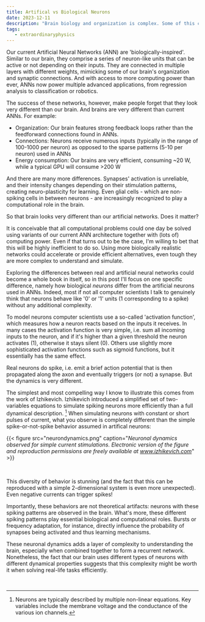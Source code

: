 ```yaml
---
title: Artifical vs Biological Neurons 
date: 2023-12-11
description: "Brain biology and organization is complex. Some of this complexity is not captured in our current artificial neural networks, which could limit their potential."
tags:
   - extraordinaryphysics
---
```


Our current Artificial Neural Networks (ANN) are 'biologically-inspired'.
Similar to our brain, they comprise a series of neuron-like units that can be active or not depending on their inputs.
They are connected in multiple layers with different weights, mimicking some of our brain's organization and synaptic connections. 
And with access to more computing power than ever, ANNs now power multiple advanced applications, from regression analysis to classification or robotics. 

The success of these networks, however, make people forget that they look very different than our brain. 
And brains are very different than current ANNs. For example: 
- Organization: Our brain features strong feedback loops rather than the feedforward connections found in ANNs. 
- Connections: Neurons receive numerous inputs (typically in the range of 100-1000 per neuron) as opposed to the sparse patterns (5-10 per neuron) used in ANNs 
- Energy consumption: Our brains are very efficient, consuming ~20 W, while a typical GPU will consume >200 W 

And there are many more differences. Synapses' activation is unreliable, and their intensity changes depending on their stimulation patterns, creating neuro-plasticity for learning. Even glial cells - which are non-spiking cells in between neurons - are increasingly recognized to play a computational role in the brain.

So that brain looks very different than our artificial networks. 
Does it matter? 

It is conceivable that all computational problems could one day be solved using variants of our current ANN architecture together with (lots of) computing power. 
Even if that turns out to be the case, I'm willing to bet that this will be highly inefficient to do so. 
Using more biologically realistic networks could accelerate or provide efficient alternatives, even tough they are more complex to understand and simulate. 

Exploring the differences between real and artificial neural networks could become a whole book in itself, so in this post I'll focus on one specific difference, namely how biological *neurons* differ from the artificial neurons used in ANNs. 
Indeed, most if not all computer scientists I talk to genuinely think that neurons behave like '0' or '1' units (1 corresponding to a spike) without any additional complexity. 

To model neurons computer scientists use a so-called 'activation function', which measures how a neuron reacts based on the inputs it receives. In many cases the activation function is very simple, i.e. sum all incoming inputs to the neuron, and if it's higher than a given threshold the neuron activates (1), otherwise it stays silent (0). Others use slightly more sophisticated activation functions such as sigmoid functions, but it essentially has the same effect. 

Real neurons do spike, i.e. emit a brief action potential that is then propagated along the axon and eventually triggers (or not) a synapse. But the dynamics is very different.

The simplest and most compelling way I know to illustrate this comes from the work of Izhikevich. 
Izhikevich introduced a simplified set of two-variables equations to simulate spiking neurons more efficiently than a full dynamical description. [^1]
When simulating neurons with constant or short pulses of current, what you observe is completely different than the simple spike-or-not-spike behavior assumed in artifical neurons: 

{{< figure src="neurondynamics.png" caption="*Neuronal dynamics observed for simple current stimulations. Electronic version of the figure and reproduction permissions are freely available at www.izhikevich.com*" >}}

<br>

This diversity of behavior is stunning (and the fact that this can be reproduced with a simple 2-dimensional system is even more unexpected). Even negative currents can trigger spikes!

Importantly, these behaviors are not theoretical artifacts: neurons with these spiking patterns are observed in the brain. 
What's more, these different spiking patterns play essential biological and computational roles. 
Bursts or frequency adaptation, for instance, directly influence the probability of synapses being activated and thus learning mechanisms.

These neuronal dynamics adds a layer of complexity to understanding the brain, especially when combined together to form a recurrent network. 
Nonetheless, the fact that our brain uses different types of neurons with different dynamical properties suggests that this complexity might be worth it when solving real-life tasks efficiently. 

<br>

[^1]: Neurons are typically described by multiple non-linear equations. Key variables include the membrane voltage and the conductance of the various ion channels. 
